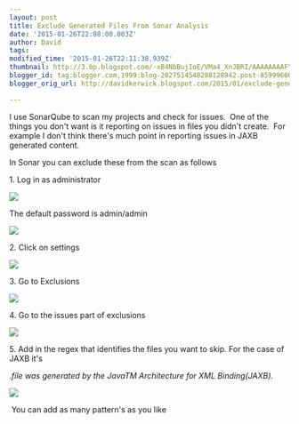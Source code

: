 ```yaml
---
layout: post
title: Exclude Generated Files From Sonar Analysis
date: '2015-01-26T22:08:00.003Z'
author: David
tags: 
modified_time: '2015-01-26T22:11:38.939Z'
thumbnail: http://3.bp.blogspot.com/-xB4NbBujIoE/VMa4_XnJBRI/AAAAAAAAFYg/jFdrACYsVXg/s72-c/sonar_login.png
blogger_id: tag:blogger.com,1999:blog-2027514548288128942.post-8599960073128350618
blogger_orig_url: http://davidkerwick.blogspot.com/2015/01/exclude-generated-files-from-sonar.html

---
```


I use SonarQube to scan my projects and check for issues.  One of the things you don't want is it reporting on issues in files you didn't create.  For example I don't think there's much point in reporting issues in JAXB generated content.  

In Sonar you can exclude these from the scan as follows  

1\. Log in as administrator  

[![](http://3.bp.blogspot.com/-xB4NbBujIoE/VMa4_XnJBRI/AAAAAAAAFYg/jFdrACYsVXg/s1600/sonar_login.png)](http://3.bp.blogspot.com/-xB4NbBujIoE/VMa4_XnJBRI/AAAAAAAAFYg/jFdrACYsVXg/s1600/sonar_login.png)

The default password is admin/admin

[![](http://3.bp.blogspot.com/-TduxRkl9dR4/VMa4_nr3fuI/AAAAAAAAFY0/ncZu_HAOZNs/s1600/sonar_login2.png)](http://3.bp.blogspot.com/-TduxRkl9dR4/VMa4_nr3fuI/AAAAAAAAFY0/ncZu_HAOZNs/s1600/sonar_login2.png)

2\. Click on settings

[![](http://2.bp.blogspot.com/-8cFzRzmlzzE/VMa4-rhk8_I/AAAAAAAAFYQ/0NqmqUlHf7w/s1600/click_settings.png)](http://2.bp.blogspot.com/-8cFzRzmlzzE/VMa4-rhk8_I/AAAAAAAAFYQ/0NqmqUlHf7w/s1600/click_settings.png)

3\. Go to Exclusions  

[![](http://4.bp.blogspot.com/-hzlrLsae0bY/VMa4-kyAYaI/AAAAAAAAFYU/0pkotvGnHTU/s1600/sonar_exclusion.png)](http://4.bp.blogspot.com/-hzlrLsae0bY/VMa4-kyAYaI/AAAAAAAAFYU/0pkotvGnHTU/s1600/sonar_exclusion.png)

4\. Go to the issues part of exclusions

[![](http://3.bp.blogspot.com/-UfXXxmnTXDs/VMa4_DdcOLI/AAAAAAAAFYc/SvO7HacD7JY/s1600/sonar_issues.png)](http://3.bp.blogspot.com/-UfXXxmnTXDs/VMa4_DdcOLI/AAAAAAAAFYc/SvO7HacD7JY/s1600/sonar_issues.png)

5\. Add in the regex that identifies the files you want to skip. For the case of JAXB it's

.*file was generated by the JavaTM Architecture for XML Binding\(JAXB\).*

[![](http://4.bp.blogspot.com/-rq1NYFKDd_M/VMa4-sVateI/AAAAAAAAFYY/XCsok6Zdkxg/s1600/sonar_ignore.png)](http://4.bp.blogspot.com/-rq1NYFKDd_M/VMa4-sVateI/AAAAAAAAFYY/XCsok6Zdkxg/s1600/sonar_ignore.png)

 You can add as many pattern's as you like  

